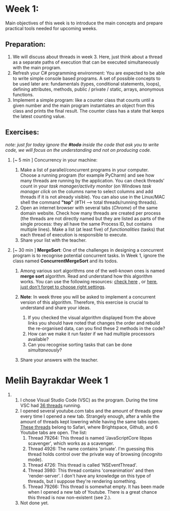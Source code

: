 # Week 1:

Main objectives of this week is to introduce the main concepts and prepare practical tools needed for upcoming weeks.

## Preparation:

1.  We will discuss about threads in week 3. Here, just think about a thread as a separate paths of execution that can be executed simultaneously with the main program.
2.  Refresh your C# programming environment: You are expected to be able to write simple console based programs. A set of possible concepts to be used later are: fundamentals (types, conditional statements, loops), defining attributes, methods, public / private / static, arrays, anonymous functions.
3.  Implement a simple program: like a counter class that counts until a given number and the main program instantiates an object from this class and prints the final result. The counter class has a state that keeps the latest counting value.

## Exercises:

_note: just for today ignore the **#todo** inside the code that ask you to write code, we will focus on the understanding and not on producing code._

1. [~ 5 min ] Concurrency in your machine:
   1. Make a list of parallel/concurrent programs in your computer. Choose a running program (for example PyCharm) and see how many threads are running by the application. You can check threads' count in your _task manager/activity monitor_ (on Windows _task manager click_ on the columns name to select columns and add threads if it is not already visible). You can also use in the Linux/MAC shell the command **"top"** (#TH --> total threads/running threads).
   2. Open an internet browser with several tabs (_Chrome_) of the same domain website. Check how many threads are created per process (the threads are not directly named but they are listed as parts of the single process: they all have the same Process ID, but contains multiple lines). Make a list (at least five) of _functionalities_ (tasks) that each thread of execution is responsible to execute.
   3. Share your list with the teacher.
2. [~ 30 min ] **MergeSort**: One of the challenges in designing a concurrent program is to recognise potential concurrent tasks.
   In Week 1, ignore the class named **ConcurrentMergeSort** and its todos.

   1. Among various sort algorithms one of the well-known ones is named **merge sort** algorithm. Read and understand how this algorithm works. You can use the following resources: [check here](https://www.hackerearth.com/practice/algorithms/sorting/merge-sort/visualize/) , or [here, just don't forget to choose right settings](https://visualgo.net/bn/sorting?slide=1).
   2. **Note**: In week three you will be asked to implement a concurrent version of this algorithm. Therefore, this exercise is crucial to understand and share your ideas.

      1. If you checked the visual algorithm displayed from the above links you should have noted that changes the order and rebuild the re-organised data, can you find these 2 methods in the code?
      2. How can we make it run faster if we had multiple processors available?
      3. Can you recognise sorting tasks that can be done _simultaneously_?

   3. Share your answers with the teacher.

# Melih Bayrakdar Week 1

1.  1.  I chose Visual Studio Code (VSC) as the program. During the time VSC had [36 threads](vscThreads.png) running.
    2.  I opened several youtube.com tabs and the amount of threads grew every time I opened a new tab. Strangely enough, after a while the amount of threads kept lowering while having the same tabs open. [These threads](safariThreads.png) belong to Safari, where Brightspace, Github, and 6 Youtube tabs are open.
        The list:
        1.  Thread 79264: This thread is named 'JavaScriptCore libpas scavenger', which works as a scavenger.
        2.  Thread 4926: The name contains 'private'. I'm guessing this thread holds control over the private way of browsing (incognito mode).
        3.  Thread 4726: This thread is called 'NSEventThread'.
        4.  Thread 3980: This thread contains 'coreanimation' and then 'render-server'. I don't have any knowledge on this type of threads, but I suppose they're rendering something.
        5.  Thread 79266: This thread is somewhat empty. It has been made when I opened a new tab of Youtube. There is a great chance this thread is now non-existent (see 2.).
    3.  Not done yet.
